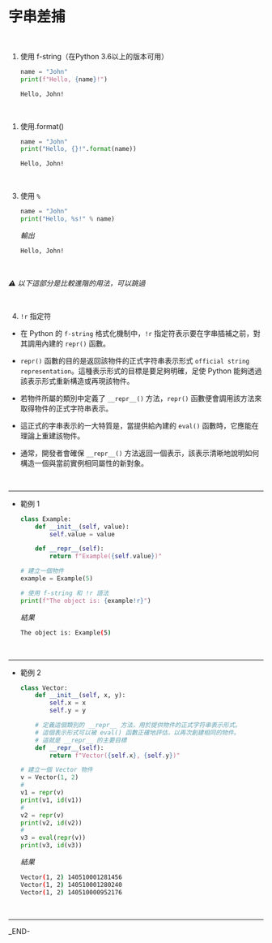 # 字串差捕

<br>

1. 使用 f-string（在Python 3.6以上的版本可用）


    ```python
    name = "John"
    print(f"Hello, {name}!")
    ```
    ```bash
    Hello, John!
    ```

<br>

1. 使用.format()


    ```python
    name = "John"
    print("Hello, {}!".format(name))
    ```
    ```bash
    Hello, John!
    ```

<br>

3. 使用 `%`


    ```python
    name = "John"
    print("Hello, %s!" % name)
    ```
    _輸出_
    ```bash
    Hello, John!
    ```

<br>

_⚠️ 以下這部分是比較進階的用法，可以跳過_

<br>

4. `!r` 指定符

- 在 Python 的 `f-string` 格式化機制中，`!r` 指定符表示要在字串插補之前，對其調用內建的 `repr()` 函數。

- `repr()` 函數的目的是返回該物件的正式字符串表示形式 `official string representation`。這種表示形式的目標是要足夠明確，足使 Python 能夠透過該表示形式重新構造或再現該物件。

- 若物件所屬的類別中定義了 `__repr__()` 方法，`repr()` 函數便會調用該方法來取得物件的正式字符串表示。

- 這正式的字串表示的一大特質是，當提供給內建的 `eval()` 函數時，它應能在理論上重建該物件。

- 通常，開發者會確保 `__repr__()` 方法返回一個表示，該表示清晰地說明如何構造一個與當前實例相同屬性的新對象。


<br>

---

- 範例 1

    ```python
    class Example:
        def __init__(self, value):
            self.value = value

        def __repr__(self):
            return f"Example({self.value})"
    
    # 建立一個物件
    example = Example(5)

    # 使用 f-string 和 !r 語法
    print(f"The object is: {example!r}") 
    ```
    _結果_
    ```bash
    The object is: Example(5)
    ```

<br>

---

- 範例 2

    ```python
    class Vector:
        def __init__(self, x, y):
            self.x = x
            self.y = y

        # 定義這個類別的 __repr__ 方法，用於提供物件的正式字符串表示形式。
        # 這個表示形式可以被 eval() 函數正確地評估，以再次創建相同的物件。
        # 這就是 __repr__ 的主要目標
        def __repr__(self):
            return f"Vector({self.x}, {self.y})"
    
    # 建立一個 Vector 物件
    v = Vector(1, 2)
    #
    v1 = repr(v)
    print(v1, id(v1))
    #
    v2 = repr(v)
    print(v2, id(v2))
    #
    v3 = eval(repr(v))
    print(v3, id(v3))
    ```
    _結果_
    ```bash
    Vector(1, 2) 140510001281456
    Vector(1, 2) 140510001280240
    Vector(1, 2) 140510000952176
    ```

<br>

---

_END-
